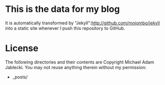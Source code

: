 # This is the data for my blog

It is automatically transformed by "Jekyll":http://github.com/mojombo/jekyll into a static site whenever I push this repository to GitHub.

# License

The following directories and their contents are Copyright Michael Adam Jablecki. You may not reuse anything therein without my permission:

* _posts/

